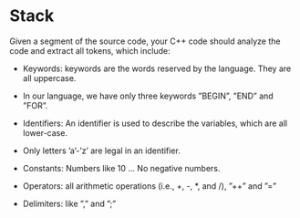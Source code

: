 # Stack

Given a segment of the source code, your C++ code should analyze the code and
extract all tokens, which include:

  - Keywords: keywords are the words reserved by the language. They are all uppercase.

  - In our language, we have only three keywords ”BEGIN”, ”END” and ”FOR”.

  - Identifiers: An identifier is used to describe the variables, which are all lower-case.

  - Only letters ’a’-’z’ are legal in an identifier.

  - Constants: Numbers like 10 ... No negative numbers.

  - Operators: all arithmetic operations (i.e., +, -, *, and /), ”++” and ”=”

  - Delimiters: like ”,” and ”;”
